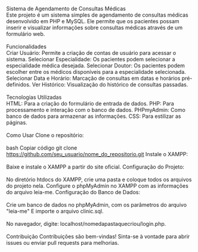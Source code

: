 Sistema de Agendamento de Consultas Médicas<br>
Este projeto é um sistema simples de agendamento de consultas médicas desenvolvido em PHP e MySQL. Ele permite que os pacientes possam inserir e visualizar informações sobre consultas médicas através de um formulário web.
<br><br>
Funcionalidades<br>
Criar Usuário: Permite a criação de contas de usuário para acessar o sistema.
Selecionar Especialidade: Os pacientes podem selecionar a especialidade médica desejada.
Selecionar Doutor: Os pacientes podem escolher entre os médicos disponíveis para a especialidade selecionada.
Selecionar Data e Horário: Marcação de consultas em datas e horários pré-definidos.
Ver Histórico: Visualização do histórico de consultas passadas.
<br><br>
Tecnologias Utilizadas<br>
HTML: Para a criação do formulário de entrada de dados.
PHP: Para processamento e interação com o banco de dados.
PHPmyAdmin: Como banco de dados para armazenar as informações.
CSS: Para estilizar as páginas.
<br><br>
Como Usar
Clone o repositório:
<br><br>
bash
Copiar código
git clone https://github.com/seu_usuario/nome_do_repositorio.git
Instale o XAMPP:
<br><br>
Baixe e instale o XAMPP a partir do site oficial.
Configuração do Projeto:
<br><br>
No diretório htdocs do XAMPP, crie uma pasta e coloque todos os arquivos do projeto nela.
Configure o phpMyAdmin no XAMPP com as informações do arquivo leia-me.
Configuração do Banco de Dados:
<br><br>
Crie um banco de dados no phpMyAdmin, com os parâmetros do arquivo "leia-me"
E importe o arquivo clinic.sql.
<br><br>
No navegador, digite: localhost/nomedapastaquecriou/login.php.
<br><br>
Contribuição
Contribuições são bem-vindas! Sinta-se à vontade para abrir issues ou enviar pull requests para melhorias.

